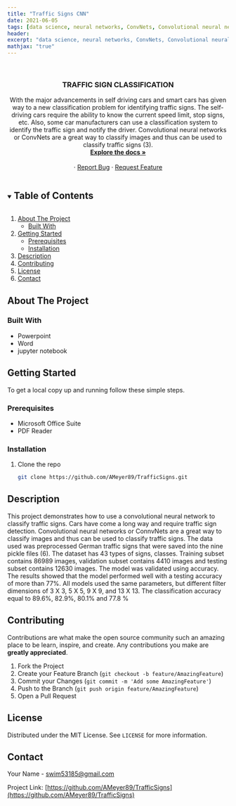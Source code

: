 ```yaml
---
title: "Traffic Signs CNN"
date: 2021-06-05
tags: [data science, neural networks, ConvNets, Convolutional neural networks]]
header:
excerpt: "data science, neural networks, ConvNets, Convolutional neural networks"
mathjax: "true"
---
```


<!--
*** To avoid retyping too much info. Do a search and replace for the following:
*** AMeyer89, TrafficSigns, twitter_handle, swim53185@gmail.com, Data Science Impact On Football, A presentation on how data science has impacted fantasy football. 
-->



<br />
<p align="center">
  <a href="https://github.com/AMeyer89/TrafficSigns">
  </a>

  <h3 align="center">TRAFFIC SIGN CLASSIFICATION</h3>

  <p align="center">
	With the major advancements in self driving cars and smart cars has given way to a new classification problem for identifying traffic signs. The self-driving cars require the ability to know the current speed limit, stop signs, etc. Also, some car manufacturers can use a classification system to identify the traffic sign and notify the driver. 
	Convolutional neural networks or ConvNets are a great way to classify images and thus can be used to classify traffic signs (3). 
	<br />
    <a href="https://github.com/AMeyer89/TrafficSigns"><strong>Explore the docs »</strong></a>
    <br />
    <br />
    ·
    <a href="https://github.com/AMeyer89/TrafficSigns/issues">Report Bug</a>
    ·
    <a href="https://github.com/AMeyer89/TrafficSigns/issues">Request Feature</a>
  </p>
</p>



<!-- TABLE OF CONTENTS -->
<details open="open">
  <summary><h2 style="display: inline-block">Table of Contents</h2></summary>
  <ol>
    <li>
      <a href="#about-the-project">About The Project</a>
      <ul>
        <li><a href="#built-with">Built With</a></li>
      </ul>
    </li>
    <li>
      <a href="#getting-started">Getting Started</a>
      <ul>
        <li><a href="#prerequisites">Prerequisites</a></li>
        <li><a href="#installation">Installation</a></li>
      </ul>
    </li>
    <li><a href="#usage">Description</a></li>
    <li><a href="#contributing">Contributing</a></li>
    <li><a href="#license">License</a></li>
    <li><a href="#contact">Contact</a></li>
  </ol>
</details>



<!-- ABOUT THE PROJECT -->
## About The Project

### Built With

* Powerpoint
* Word
* jupyter notebook



<!-- GETTING STARTED -->
## Getting Started

To get a local copy up and running follow these simple steps.

### Prerequisites

* Microsoft Office Suite
* PDF Reader

### Installation

1. Clone the repo
   ```sh
   git clone https://github.com/AMeyer89/TrafficSigns.git
   ```



<!-- USAGE EXAMPLES -->
## Description


This project demonstrates how to use a convolutional neural network to classify traffic signs. Cars have come a long way and require traffic sign detection. Convolutional neural networks or ConnvNets are a great way to classify images and thus can be used to classify traffic signs. The data used was preprocessed German traffic signs that were saved into the nine pickle files (6). The dataset has 43 types of signs, classes. Training subset contains 86989 images, validation subset contains 4410 images and testing subset contains 12630 images. The model was validated using accuracy.  The results showed that the model performed well with a testing accuracy of more than 77%. All models used the same parameters, but different filter dimensions of 3 X 3, 5 X 5, 9 X 9, and 13 X 13. The classification accuracy equal to 89.6%, 82.9%, 80.1% and 77.8 %

<!-- CONTRIBUTING -->
## Contributing

Contributions are what make the open source community such an amazing place to be learn, inspire, and create. Any contributions you make are **greatly appreciated**.

1. Fork the Project
2. Create your Feature Branch (`git checkout -b feature/AmazingFeature`)
3. Commit your Changes (`git commit -m 'Add some AmazingFeature'`)
4. Push to the Branch (`git push origin feature/AmazingFeature`)
5. Open a Pull Request



<!-- LICENSE -->
## License

Distributed under the MIT License. See `LICENSE` for more information.



<!-- CONTACT -->
## Contact

Your Name - swim53185@gmail.com

Project Link: [https://github.com/AMeyer89/TrafficSigns](https://github.com/AMeyer89/TrafficSigns)








<!-- MARKDOWN LINKS & IMAGES -->
<!-- https://www.markdownguide.org/basic-syntax/#reference-style-links -->
[contributors-shield]: https://img.shields.io/github/contributors/AMeyer89/repo.svg?style=for-the-badge
[contributors-url]: https://github.com/AMeyer89/repo/graphs/contributors
[forks-shield]: https://img.shields.io/github/forks/AMeyer89/repo.svg?style=for-the-badge
[forks-url]: https://github.com/AMeyer89/repo/network/members
[stars-shield]: https://img.shields.io/github/stars/AMeyer89/repo.svg?style=for-the-badge
[stars-url]: https://github.com/AMeyer89/repo/stargazers
[issues-shield]: https://img.shields.io/github/issues/AMeyer89/repo.svg?style=for-the-badge
[issues-url]: https://github.com/AMeyer89/repo/issues
[license-shield]: https://img.shields.io/github/license/AMeyer89/repo.svg?style=for-the-badge
[license-url]: https://github.com/AMeyer89/repo/blob/master/LICENSE.txt
[linkedin-shield]: https://img.shields.io/badge/-LinkedIn-black.svg?style=for-the-badge&logo=linkedin&colorB=555
[linkedin-url]: https://linkedin.com/in/AMeyer89
